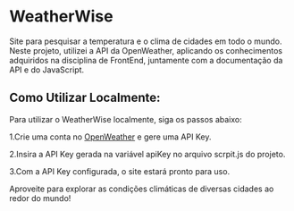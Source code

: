 # WeatherWise
Site para pesquisar a temperatura e o clima de cidades em todo o mundo. Neste projeto, utilizei a API da OpenWeather, aplicando os conhecimentos adquiridos na disciplina de FrontEnd, juntamente com a documentação da API e do JavaScript.

## Como Utilizar Localmente:
Para utilizar o WeatherWise localmente, siga os passos abaixo:

1.Crie uma conta no [OpenWeather](https://openweathermap.org/) e gere uma API Key.

2.Insira a API Key gerada na variável apiKey no arquivo scrpit.js do projeto.

3.Com a API Key configurada, o site estará pronto para uso.


Aproveite para explorar as condições climáticas de diversas cidades ao redor do mundo!

